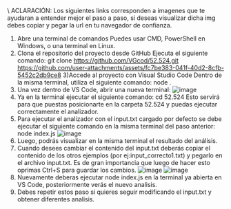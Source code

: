 \\ ACLARACIÓN: Los siguientes links corresponden a imagenes que te ayudaran a entender mejor el paso a paso, si deseas visualizar dicha img debes copiar y pegar la url en tu navegador de confianza.
1) Abre una terminal de comandos
Puedes usar CMD, PowerShell en Windows, o una terminal en Linux.
2) Clona el repositorio del proyecto desde GitHub
Ejecuta el siguiente comando:
    git clone https://github.com/VGcod/52.524.git
https://github.com/user-attachments/assets/fc7be383-041f-40d2-8cfb-5452c2db9ce8
3)Accede al proyecto con Visual Studio Code
Dentro de la misma terminal, utiliza el siguiente comando:
    node .
4) Una vez dentro de VS Code, abrir una nueva terminal:
![image](https://github.com/user-attachments/assets/29f6e198-55e1-48c3-b803-6021b093f31c)
5) Ya en la terminal ejecutar el siguiente comando:
    cd 52.524
Esto servirá para que puestas posicionarte en la carpeta 52.524 y puedas ejecutar correctamente el analizador.
6) Para ejecutar el analizador con el input.txt cargado por defecto se debe ejecutar el siguiente comando en la misma terminal del paso anterior:
    node index.js
![image](https://github.com/user-attachments/assets/0de85791-e324-4b63-b517-4a871cf61058)
7) Luego, podrás visualizar en la misma terminal el resultado del análisis.
8) Cuando desees cambiar el contenido del input.txt deberás copiar el contenido de los otros ejemplos (por ej:input_correcto1.txt) y pegarlo en el archivo input.txt.
Es de gran importancia que luego de hacer esto oprimas Ctrl+S para guardar los cambios.
![image](https://github.com/user-attachments/assets/c11c6150-51a3-4e92-9d82-2d96b1dfd6e0)
![image](https://github.com/user-attachments/assets/ca1c51f8-7d7f-4f0a-a4eb-c9a112cb1482)
9) Nuevamente deberas ejecutar node index.js en la terminal ya abierta en VS Code, posteriormente verás el nuevo analisis.
10) Debes repetir estos paso si quieres seguir modificando el input.txt y obtener diferentes analisis.




